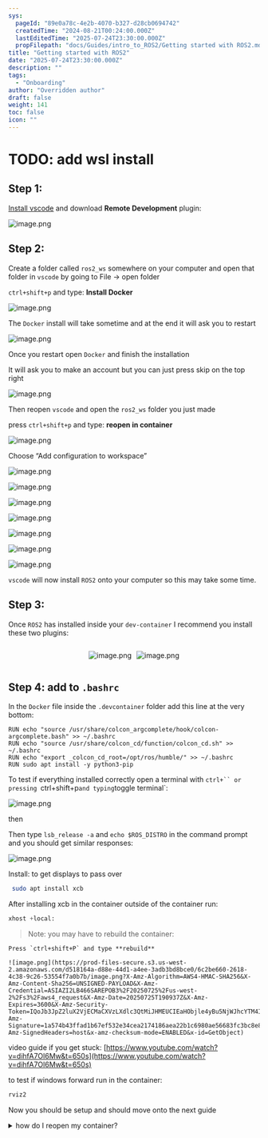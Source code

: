 ```yaml
---
sys:
  pageId: "89e0a78c-4e2b-4070-b327-d28cb0694742"
  createdTime: "2024-08-21T00:24:00.000Z"
  lastEditedTime: "2025-07-24T23:30:00.000Z"
  propFilepath: "docs/Guides/intro_to_ROS2/Getting started with ROS2.md"
title: "Getting started with ROS2"
date: "2025-07-24T23:30:00.000Z"
description: ""
tags:
  - "Onboarding"
author: "Overridden author"
draft: false
weight: 141
toc: false
icon: ""
---
```


# TODO: add wsl install

## Step 1:

[Install vscode](https://code.visualstudio.com/download) and download **Remote Development** plugin:

![image.png](https://prod-files-secure.s3.us-west-2.amazonaws.com/d518164a-d88e-44d1-a4ee-3adb3bd8bce0/efb52993-1881-4a40-b95e-6f020334f022/image.png?X-Amz-Algorithm=AWS4-HMAC-SHA256&X-Amz-Content-Sha256=UNSIGNED-PAYLOAD&X-Amz-Credential=ASIAZI2LB4663D7DC4SL%2F20250725%2Fus-west-2%2Fs3%2Faws4_request&X-Amz-Date=20250725T190932Z&X-Amz-Expires=3600&X-Amz-Security-Token=IQoJb3JpZ2luX2VjECMaCXVzLXdlc3QtMiJIMEYCIQCF1XPq0n0mNPpmYF9UXu1sOQdOSkiNtzVxFFOYzQr6lAIhAMtaRzMjga2bF0OGOEliCg1kiI4U8DxRkmMPIrxTVDBoKv8DCEwQABoMNjM3NDIzMTgzODA1Igz1WN7rGHnRk%2BgkKm0q3AOULSQ3qRs8G3nYpRVKrvSYWfKFt8Z2R8eoyuDnK%2B9RfTw9VUwx3geoEIjIbBINsQOY1P5QGf4jhK7BQd6YnOmol%2FR5j5E7%2FJb1gy7pRAAArDcUOrcPVJ%2BP8V%2FZj2UyvciqKMnLWr9esNzzHXZ4H2YI4MqKFuHcSdn%2FHRrB1bu8LL5bND6mbA1Gp8shKcPuO8Q5sXA%2BVHVkUsUpaavF3HIrZMdOU3qzLQJCu3QKAJVWXjutEEWG3rFB%2B5k%2Fe%2B6ZluEmIxQiC93G7%2B9jz3lVsekN2s%2FPaOd4SmSEajcqrrEQzf7CfkFxJc68T8F3%2B7%2FWk%2FJuakwEOmUNjwfi6arSG%2BnWqPMK4hVgsRRK%2Bn6aZkKHtGg5tIM%2FF5IAbMrR1Wv7W%2Be7szgn1%2B6%2BWMwftsY8D223piawf8glcuMiAwtWhgZ3r%2BUl7o3zPZd%2FQ6wrVefnuYPxt9fPGStmqgXG4wQoNdXyvkThPfaPcZY37YcY4WXCLk9pRSxe4qOWJUWU13%2BffpuhO80JjtbA4Fd%2FWvj8X7UQo0jWy0V2HghAuTJLZGNYmhLoNgxBklqVcH9BcRTPU2k%2FI2Flha4fZIpRFFEAYRl%2BrYFr7asrkeQ7dC752pwVQi8amwJ59yDuxDeGWDCNqo%2FEBjqkAQ9m64wx7ucvrd4sad2jCvNwrokrL468nEnX5zSGt4Xgxu6jo84PEpVn322m0zvsTx%2FIQjRVFydsXBad8jxYnT9%2Fv8pLJH3wxdbvV5yn8HgQqAS29tALp0dsLcK2H2GtGK0AKulSdN6FJtmK9oh4W4TLoXf6sw6L7kmUZACNynLlSHp1305iOQ4xxJE%2BUBBb9RcZPK%2BLjHPSd13eftozfikEbcaV&X-Amz-Signature=d534ba7521c976990264f5d683f6c693e18f31581a94558723f29766d36a0c94&X-Amz-SignedHeaders=host&x-amz-checksum-mode=ENABLED&x-id=GetObject)

## Step 2:

Create a folder called `ros2_ws` somewhere on your computer and open that folder in `vscode` by going to File → open folder 

`ctrl+shift+p` and type: **Install Docker**

![image.png](https://prod-files-secure.s3.us-west-2.amazonaws.com/d518164a-d88e-44d1-a4ee-3adb3bd8bce0/2269dc0e-1cd5-47ff-bceb-c04ad9b2eab0/image.png?X-Amz-Algorithm=AWS4-HMAC-SHA256&X-Amz-Content-Sha256=UNSIGNED-PAYLOAD&X-Amz-Credential=ASIAZI2LB4663D7DC4SL%2F20250725%2Fus-west-2%2Fs3%2Faws4_request&X-Amz-Date=20250725T190932Z&X-Amz-Expires=3600&X-Amz-Security-Token=IQoJb3JpZ2luX2VjECMaCXVzLXdlc3QtMiJIMEYCIQCF1XPq0n0mNPpmYF9UXu1sOQdOSkiNtzVxFFOYzQr6lAIhAMtaRzMjga2bF0OGOEliCg1kiI4U8DxRkmMPIrxTVDBoKv8DCEwQABoMNjM3NDIzMTgzODA1Igz1WN7rGHnRk%2BgkKm0q3AOULSQ3qRs8G3nYpRVKrvSYWfKFt8Z2R8eoyuDnK%2B9RfTw9VUwx3geoEIjIbBINsQOY1P5QGf4jhK7BQd6YnOmol%2FR5j5E7%2FJb1gy7pRAAArDcUOrcPVJ%2BP8V%2FZj2UyvciqKMnLWr9esNzzHXZ4H2YI4MqKFuHcSdn%2FHRrB1bu8LL5bND6mbA1Gp8shKcPuO8Q5sXA%2BVHVkUsUpaavF3HIrZMdOU3qzLQJCu3QKAJVWXjutEEWG3rFB%2B5k%2Fe%2B6ZluEmIxQiC93G7%2B9jz3lVsekN2s%2FPaOd4SmSEajcqrrEQzf7CfkFxJc68T8F3%2B7%2FWk%2FJuakwEOmUNjwfi6arSG%2BnWqPMK4hVgsRRK%2Bn6aZkKHtGg5tIM%2FF5IAbMrR1Wv7W%2Be7szgn1%2B6%2BWMwftsY8D223piawf8glcuMiAwtWhgZ3r%2BUl7o3zPZd%2FQ6wrVefnuYPxt9fPGStmqgXG4wQoNdXyvkThPfaPcZY37YcY4WXCLk9pRSxe4qOWJUWU13%2BffpuhO80JjtbA4Fd%2FWvj8X7UQo0jWy0V2HghAuTJLZGNYmhLoNgxBklqVcH9BcRTPU2k%2FI2Flha4fZIpRFFEAYRl%2BrYFr7asrkeQ7dC752pwVQi8amwJ59yDuxDeGWDCNqo%2FEBjqkAQ9m64wx7ucvrd4sad2jCvNwrokrL468nEnX5zSGt4Xgxu6jo84PEpVn322m0zvsTx%2FIQjRVFydsXBad8jxYnT9%2Fv8pLJH3wxdbvV5yn8HgQqAS29tALp0dsLcK2H2GtGK0AKulSdN6FJtmK9oh4W4TLoXf6sw6L7kmUZACNynLlSHp1305iOQ4xxJE%2BUBBb9RcZPK%2BLjHPSd13eftozfikEbcaV&X-Amz-Signature=a1d9507c1144b9ceaf78d3e713341eff3e495dac1b3d34e607bcfc669dd6bdca&X-Amz-SignedHeaders=host&x-amz-checksum-mode=ENABLED&x-id=GetObject)

The `Docker` install will take sometime and at the end it will ask you to restart

![image.png](https://prod-files-secure.s3.us-west-2.amazonaws.com/d518164a-d88e-44d1-a4ee-3adb3bd8bce0/ed233f78-be33-4b1f-b89c-9c346c0e961e/image.png?X-Amz-Algorithm=AWS4-HMAC-SHA256&X-Amz-Content-Sha256=UNSIGNED-PAYLOAD&X-Amz-Credential=ASIAZI2LB4663D7DC4SL%2F20250725%2Fus-west-2%2Fs3%2Faws4_request&X-Amz-Date=20250725T190932Z&X-Amz-Expires=3600&X-Amz-Security-Token=IQoJb3JpZ2luX2VjECMaCXVzLXdlc3QtMiJIMEYCIQCF1XPq0n0mNPpmYF9UXu1sOQdOSkiNtzVxFFOYzQr6lAIhAMtaRzMjga2bF0OGOEliCg1kiI4U8DxRkmMPIrxTVDBoKv8DCEwQABoMNjM3NDIzMTgzODA1Igz1WN7rGHnRk%2BgkKm0q3AOULSQ3qRs8G3nYpRVKrvSYWfKFt8Z2R8eoyuDnK%2B9RfTw9VUwx3geoEIjIbBINsQOY1P5QGf4jhK7BQd6YnOmol%2FR5j5E7%2FJb1gy7pRAAArDcUOrcPVJ%2BP8V%2FZj2UyvciqKMnLWr9esNzzHXZ4H2YI4MqKFuHcSdn%2FHRrB1bu8LL5bND6mbA1Gp8shKcPuO8Q5sXA%2BVHVkUsUpaavF3HIrZMdOU3qzLQJCu3QKAJVWXjutEEWG3rFB%2B5k%2Fe%2B6ZluEmIxQiC93G7%2B9jz3lVsekN2s%2FPaOd4SmSEajcqrrEQzf7CfkFxJc68T8F3%2B7%2FWk%2FJuakwEOmUNjwfi6arSG%2BnWqPMK4hVgsRRK%2Bn6aZkKHtGg5tIM%2FF5IAbMrR1Wv7W%2Be7szgn1%2B6%2BWMwftsY8D223piawf8glcuMiAwtWhgZ3r%2BUl7o3zPZd%2FQ6wrVefnuYPxt9fPGStmqgXG4wQoNdXyvkThPfaPcZY37YcY4WXCLk9pRSxe4qOWJUWU13%2BffpuhO80JjtbA4Fd%2FWvj8X7UQo0jWy0V2HghAuTJLZGNYmhLoNgxBklqVcH9BcRTPU2k%2FI2Flha4fZIpRFFEAYRl%2BrYFr7asrkeQ7dC752pwVQi8amwJ59yDuxDeGWDCNqo%2FEBjqkAQ9m64wx7ucvrd4sad2jCvNwrokrL468nEnX5zSGt4Xgxu6jo84PEpVn322m0zvsTx%2FIQjRVFydsXBad8jxYnT9%2Fv8pLJH3wxdbvV5yn8HgQqAS29tALp0dsLcK2H2GtGK0AKulSdN6FJtmK9oh4W4TLoXf6sw6L7kmUZACNynLlSHp1305iOQ4xxJE%2BUBBb9RcZPK%2BLjHPSd13eftozfikEbcaV&X-Amz-Signature=c30bd780e820168bbfe69d273d33204ec5b1e31949c985efd20a255135c475fc&X-Amz-SignedHeaders=host&x-amz-checksum-mode=ENABLED&x-id=GetObject)

Once you restart open `Docker` and finish the installation

It will ask you to make an account but you can just press skip on the top right

![image.png](https://prod-files-secure.s3.us-west-2.amazonaws.com/d518164a-d88e-44d1-a4ee-3adb3bd8bce0/21010ad9-1659-4fd9-9f59-9932a09b2a3d/image.png?X-Amz-Algorithm=AWS4-HMAC-SHA256&X-Amz-Content-Sha256=UNSIGNED-PAYLOAD&X-Amz-Credential=ASIAZI2LB4663D7DC4SL%2F20250725%2Fus-west-2%2Fs3%2Faws4_request&X-Amz-Date=20250725T190932Z&X-Amz-Expires=3600&X-Amz-Security-Token=IQoJb3JpZ2luX2VjECMaCXVzLXdlc3QtMiJIMEYCIQCF1XPq0n0mNPpmYF9UXu1sOQdOSkiNtzVxFFOYzQr6lAIhAMtaRzMjga2bF0OGOEliCg1kiI4U8DxRkmMPIrxTVDBoKv8DCEwQABoMNjM3NDIzMTgzODA1Igz1WN7rGHnRk%2BgkKm0q3AOULSQ3qRs8G3nYpRVKrvSYWfKFt8Z2R8eoyuDnK%2B9RfTw9VUwx3geoEIjIbBINsQOY1P5QGf4jhK7BQd6YnOmol%2FR5j5E7%2FJb1gy7pRAAArDcUOrcPVJ%2BP8V%2FZj2UyvciqKMnLWr9esNzzHXZ4H2YI4MqKFuHcSdn%2FHRrB1bu8LL5bND6mbA1Gp8shKcPuO8Q5sXA%2BVHVkUsUpaavF3HIrZMdOU3qzLQJCu3QKAJVWXjutEEWG3rFB%2B5k%2Fe%2B6ZluEmIxQiC93G7%2B9jz3lVsekN2s%2FPaOd4SmSEajcqrrEQzf7CfkFxJc68T8F3%2B7%2FWk%2FJuakwEOmUNjwfi6arSG%2BnWqPMK4hVgsRRK%2Bn6aZkKHtGg5tIM%2FF5IAbMrR1Wv7W%2Be7szgn1%2B6%2BWMwftsY8D223piawf8glcuMiAwtWhgZ3r%2BUl7o3zPZd%2FQ6wrVefnuYPxt9fPGStmqgXG4wQoNdXyvkThPfaPcZY37YcY4WXCLk9pRSxe4qOWJUWU13%2BffpuhO80JjtbA4Fd%2FWvj8X7UQo0jWy0V2HghAuTJLZGNYmhLoNgxBklqVcH9BcRTPU2k%2FI2Flha4fZIpRFFEAYRl%2BrYFr7asrkeQ7dC752pwVQi8amwJ59yDuxDeGWDCNqo%2FEBjqkAQ9m64wx7ucvrd4sad2jCvNwrokrL468nEnX5zSGt4Xgxu6jo84PEpVn322m0zvsTx%2FIQjRVFydsXBad8jxYnT9%2Fv8pLJH3wxdbvV5yn8HgQqAS29tALp0dsLcK2H2GtGK0AKulSdN6FJtmK9oh4W4TLoXf6sw6L7kmUZACNynLlSHp1305iOQ4xxJE%2BUBBb9RcZPK%2BLjHPSd13eftozfikEbcaV&X-Amz-Signature=3750f412b32ae0bfb110119c0826f91a5255326d4f273eab97e7e704100f4749&X-Amz-SignedHeaders=host&x-amz-checksum-mode=ENABLED&x-id=GetObject)

Then reopen `vscode` and open the `ros2_ws` folder you just made

press `ctrl+shift+p` and type: **reopen in container**

![image.png](https://prod-files-secure.s3.us-west-2.amazonaws.com/d518164a-d88e-44d1-a4ee-3adb3bd8bce0/4e93b8c2-41ad-488c-8095-c74205196118/image.png?X-Amz-Algorithm=AWS4-HMAC-SHA256&X-Amz-Content-Sha256=UNSIGNED-PAYLOAD&X-Amz-Credential=ASIAZI2LB4663D7DC4SL%2F20250725%2Fus-west-2%2Fs3%2Faws4_request&X-Amz-Date=20250725T190932Z&X-Amz-Expires=3600&X-Amz-Security-Token=IQoJb3JpZ2luX2VjECMaCXVzLXdlc3QtMiJIMEYCIQCF1XPq0n0mNPpmYF9UXu1sOQdOSkiNtzVxFFOYzQr6lAIhAMtaRzMjga2bF0OGOEliCg1kiI4U8DxRkmMPIrxTVDBoKv8DCEwQABoMNjM3NDIzMTgzODA1Igz1WN7rGHnRk%2BgkKm0q3AOULSQ3qRs8G3nYpRVKrvSYWfKFt8Z2R8eoyuDnK%2B9RfTw9VUwx3geoEIjIbBINsQOY1P5QGf4jhK7BQd6YnOmol%2FR5j5E7%2FJb1gy7pRAAArDcUOrcPVJ%2BP8V%2FZj2UyvciqKMnLWr9esNzzHXZ4H2YI4MqKFuHcSdn%2FHRrB1bu8LL5bND6mbA1Gp8shKcPuO8Q5sXA%2BVHVkUsUpaavF3HIrZMdOU3qzLQJCu3QKAJVWXjutEEWG3rFB%2B5k%2Fe%2B6ZluEmIxQiC93G7%2B9jz3lVsekN2s%2FPaOd4SmSEajcqrrEQzf7CfkFxJc68T8F3%2B7%2FWk%2FJuakwEOmUNjwfi6arSG%2BnWqPMK4hVgsRRK%2Bn6aZkKHtGg5tIM%2FF5IAbMrR1Wv7W%2Be7szgn1%2B6%2BWMwftsY8D223piawf8glcuMiAwtWhgZ3r%2BUl7o3zPZd%2FQ6wrVefnuYPxt9fPGStmqgXG4wQoNdXyvkThPfaPcZY37YcY4WXCLk9pRSxe4qOWJUWU13%2BffpuhO80JjtbA4Fd%2FWvj8X7UQo0jWy0V2HghAuTJLZGNYmhLoNgxBklqVcH9BcRTPU2k%2FI2Flha4fZIpRFFEAYRl%2BrYFr7asrkeQ7dC752pwVQi8amwJ59yDuxDeGWDCNqo%2FEBjqkAQ9m64wx7ucvrd4sad2jCvNwrokrL468nEnX5zSGt4Xgxu6jo84PEpVn322m0zvsTx%2FIQjRVFydsXBad8jxYnT9%2Fv8pLJH3wxdbvV5yn8HgQqAS29tALp0dsLcK2H2GtGK0AKulSdN6FJtmK9oh4W4TLoXf6sw6L7kmUZACNynLlSHp1305iOQ4xxJE%2BUBBb9RcZPK%2BLjHPSd13eftozfikEbcaV&X-Amz-Signature=c4e759a03206230d1b89233bf52aaf27cf783aba2a544c84e7caf73792187c24&X-Amz-SignedHeaders=host&x-amz-checksum-mode=ENABLED&x-id=GetObject)

Choose “Add configuration to workspace”

![image.png](https://prod-files-secure.s3.us-west-2.amazonaws.com/d518164a-d88e-44d1-a4ee-3adb3bd8bce0/9560b282-5060-4989-ba37-97e7b2c22476/image.png?X-Amz-Algorithm=AWS4-HMAC-SHA256&X-Amz-Content-Sha256=UNSIGNED-PAYLOAD&X-Amz-Credential=ASIAZI2LB4663D7DC4SL%2F20250725%2Fus-west-2%2Fs3%2Faws4_request&X-Amz-Date=20250725T190932Z&X-Amz-Expires=3600&X-Amz-Security-Token=IQoJb3JpZ2luX2VjECMaCXVzLXdlc3QtMiJIMEYCIQCF1XPq0n0mNPpmYF9UXu1sOQdOSkiNtzVxFFOYzQr6lAIhAMtaRzMjga2bF0OGOEliCg1kiI4U8DxRkmMPIrxTVDBoKv8DCEwQABoMNjM3NDIzMTgzODA1Igz1WN7rGHnRk%2BgkKm0q3AOULSQ3qRs8G3nYpRVKrvSYWfKFt8Z2R8eoyuDnK%2B9RfTw9VUwx3geoEIjIbBINsQOY1P5QGf4jhK7BQd6YnOmol%2FR5j5E7%2FJb1gy7pRAAArDcUOrcPVJ%2BP8V%2FZj2UyvciqKMnLWr9esNzzHXZ4H2YI4MqKFuHcSdn%2FHRrB1bu8LL5bND6mbA1Gp8shKcPuO8Q5sXA%2BVHVkUsUpaavF3HIrZMdOU3qzLQJCu3QKAJVWXjutEEWG3rFB%2B5k%2Fe%2B6ZluEmIxQiC93G7%2B9jz3lVsekN2s%2FPaOd4SmSEajcqrrEQzf7CfkFxJc68T8F3%2B7%2FWk%2FJuakwEOmUNjwfi6arSG%2BnWqPMK4hVgsRRK%2Bn6aZkKHtGg5tIM%2FF5IAbMrR1Wv7W%2Be7szgn1%2B6%2BWMwftsY8D223piawf8glcuMiAwtWhgZ3r%2BUl7o3zPZd%2FQ6wrVefnuYPxt9fPGStmqgXG4wQoNdXyvkThPfaPcZY37YcY4WXCLk9pRSxe4qOWJUWU13%2BffpuhO80JjtbA4Fd%2FWvj8X7UQo0jWy0V2HghAuTJLZGNYmhLoNgxBklqVcH9BcRTPU2k%2FI2Flha4fZIpRFFEAYRl%2BrYFr7asrkeQ7dC752pwVQi8amwJ59yDuxDeGWDCNqo%2FEBjqkAQ9m64wx7ucvrd4sad2jCvNwrokrL468nEnX5zSGt4Xgxu6jo84PEpVn322m0zvsTx%2FIQjRVFydsXBad8jxYnT9%2Fv8pLJH3wxdbvV5yn8HgQqAS29tALp0dsLcK2H2GtGK0AKulSdN6FJtmK9oh4W4TLoXf6sw6L7kmUZACNynLlSHp1305iOQ4xxJE%2BUBBb9RcZPK%2BLjHPSd13eftozfikEbcaV&X-Amz-Signature=5f0fbe67118d1afa45bd4797d3d9cd4204e55aabbfc6c713ec6500b5d559c723&X-Amz-SignedHeaders=host&x-amz-checksum-mode=ENABLED&x-id=GetObject)

![image.png](https://prod-files-secure.s3.us-west-2.amazonaws.com/d518164a-d88e-44d1-a4ee-3adb3bd8bce0/2ee63f81-886b-48e8-a553-dc6e5eac99e4/image.png?X-Amz-Algorithm=AWS4-HMAC-SHA256&X-Amz-Content-Sha256=UNSIGNED-PAYLOAD&X-Amz-Credential=ASIAZI2LB4663D7DC4SL%2F20250725%2Fus-west-2%2Fs3%2Faws4_request&X-Amz-Date=20250725T190932Z&X-Amz-Expires=3600&X-Amz-Security-Token=IQoJb3JpZ2luX2VjECMaCXVzLXdlc3QtMiJIMEYCIQCF1XPq0n0mNPpmYF9UXu1sOQdOSkiNtzVxFFOYzQr6lAIhAMtaRzMjga2bF0OGOEliCg1kiI4U8DxRkmMPIrxTVDBoKv8DCEwQABoMNjM3NDIzMTgzODA1Igz1WN7rGHnRk%2BgkKm0q3AOULSQ3qRs8G3nYpRVKrvSYWfKFt8Z2R8eoyuDnK%2B9RfTw9VUwx3geoEIjIbBINsQOY1P5QGf4jhK7BQd6YnOmol%2FR5j5E7%2FJb1gy7pRAAArDcUOrcPVJ%2BP8V%2FZj2UyvciqKMnLWr9esNzzHXZ4H2YI4MqKFuHcSdn%2FHRrB1bu8LL5bND6mbA1Gp8shKcPuO8Q5sXA%2BVHVkUsUpaavF3HIrZMdOU3qzLQJCu3QKAJVWXjutEEWG3rFB%2B5k%2Fe%2B6ZluEmIxQiC93G7%2B9jz3lVsekN2s%2FPaOd4SmSEajcqrrEQzf7CfkFxJc68T8F3%2B7%2FWk%2FJuakwEOmUNjwfi6arSG%2BnWqPMK4hVgsRRK%2Bn6aZkKHtGg5tIM%2FF5IAbMrR1Wv7W%2Be7szgn1%2B6%2BWMwftsY8D223piawf8glcuMiAwtWhgZ3r%2BUl7o3zPZd%2FQ6wrVefnuYPxt9fPGStmqgXG4wQoNdXyvkThPfaPcZY37YcY4WXCLk9pRSxe4qOWJUWU13%2BffpuhO80JjtbA4Fd%2FWvj8X7UQo0jWy0V2HghAuTJLZGNYmhLoNgxBklqVcH9BcRTPU2k%2FI2Flha4fZIpRFFEAYRl%2BrYFr7asrkeQ7dC752pwVQi8amwJ59yDuxDeGWDCNqo%2FEBjqkAQ9m64wx7ucvrd4sad2jCvNwrokrL468nEnX5zSGt4Xgxu6jo84PEpVn322m0zvsTx%2FIQjRVFydsXBad8jxYnT9%2Fv8pLJH3wxdbvV5yn8HgQqAS29tALp0dsLcK2H2GtGK0AKulSdN6FJtmK9oh4W4TLoXf6sw6L7kmUZACNynLlSHp1305iOQ4xxJE%2BUBBb9RcZPK%2BLjHPSd13eftozfikEbcaV&X-Amz-Signature=c884c42c2be939d11cd2688a329d0435e55c13650b563af60c12c31797f223b9&X-Amz-SignedHeaders=host&x-amz-checksum-mode=ENABLED&x-id=GetObject)

![image.png](https://prod-files-secure.s3.us-west-2.amazonaws.com/d518164a-d88e-44d1-a4ee-3adb3bd8bce0/e0fd626c-c8b6-4b2c-95d1-fa4c26514504/image.png?X-Amz-Algorithm=AWS4-HMAC-SHA256&X-Amz-Content-Sha256=UNSIGNED-PAYLOAD&X-Amz-Credential=ASIAZI2LB4663D7DC4SL%2F20250725%2Fus-west-2%2Fs3%2Faws4_request&X-Amz-Date=20250725T190932Z&X-Amz-Expires=3600&X-Amz-Security-Token=IQoJb3JpZ2luX2VjECMaCXVzLXdlc3QtMiJIMEYCIQCF1XPq0n0mNPpmYF9UXu1sOQdOSkiNtzVxFFOYzQr6lAIhAMtaRzMjga2bF0OGOEliCg1kiI4U8DxRkmMPIrxTVDBoKv8DCEwQABoMNjM3NDIzMTgzODA1Igz1WN7rGHnRk%2BgkKm0q3AOULSQ3qRs8G3nYpRVKrvSYWfKFt8Z2R8eoyuDnK%2B9RfTw9VUwx3geoEIjIbBINsQOY1P5QGf4jhK7BQd6YnOmol%2FR5j5E7%2FJb1gy7pRAAArDcUOrcPVJ%2BP8V%2FZj2UyvciqKMnLWr9esNzzHXZ4H2YI4MqKFuHcSdn%2FHRrB1bu8LL5bND6mbA1Gp8shKcPuO8Q5sXA%2BVHVkUsUpaavF3HIrZMdOU3qzLQJCu3QKAJVWXjutEEWG3rFB%2B5k%2Fe%2B6ZluEmIxQiC93G7%2B9jz3lVsekN2s%2FPaOd4SmSEajcqrrEQzf7CfkFxJc68T8F3%2B7%2FWk%2FJuakwEOmUNjwfi6arSG%2BnWqPMK4hVgsRRK%2Bn6aZkKHtGg5tIM%2FF5IAbMrR1Wv7W%2Be7szgn1%2B6%2BWMwftsY8D223piawf8glcuMiAwtWhgZ3r%2BUl7o3zPZd%2FQ6wrVefnuYPxt9fPGStmqgXG4wQoNdXyvkThPfaPcZY37YcY4WXCLk9pRSxe4qOWJUWU13%2BffpuhO80JjtbA4Fd%2FWvj8X7UQo0jWy0V2HghAuTJLZGNYmhLoNgxBklqVcH9BcRTPU2k%2FI2Flha4fZIpRFFEAYRl%2BrYFr7asrkeQ7dC752pwVQi8amwJ59yDuxDeGWDCNqo%2FEBjqkAQ9m64wx7ucvrd4sad2jCvNwrokrL468nEnX5zSGt4Xgxu6jo84PEpVn322m0zvsTx%2FIQjRVFydsXBad8jxYnT9%2Fv8pLJH3wxdbvV5yn8HgQqAS29tALp0dsLcK2H2GtGK0AKulSdN6FJtmK9oh4W4TLoXf6sw6L7kmUZACNynLlSHp1305iOQ4xxJE%2BUBBb9RcZPK%2BLjHPSd13eftozfikEbcaV&X-Amz-Signature=d96691820131a4f2256bbdc030a52583d724ffe1735d2ae3546500687a6d7af1&X-Amz-SignedHeaders=host&x-amz-checksum-mode=ENABLED&x-id=GetObject)

![image.png](https://prod-files-secure.s3.us-west-2.amazonaws.com/d518164a-d88e-44d1-a4ee-3adb3bd8bce0/a2e13f50-d2ab-4719-a4c2-7ced634bfc9d/image.png?X-Amz-Algorithm=AWS4-HMAC-SHA256&X-Amz-Content-Sha256=UNSIGNED-PAYLOAD&X-Amz-Credential=ASIAZI2LB4663D7DC4SL%2F20250725%2Fus-west-2%2Fs3%2Faws4_request&X-Amz-Date=20250725T190932Z&X-Amz-Expires=3600&X-Amz-Security-Token=IQoJb3JpZ2luX2VjECMaCXVzLXdlc3QtMiJIMEYCIQCF1XPq0n0mNPpmYF9UXu1sOQdOSkiNtzVxFFOYzQr6lAIhAMtaRzMjga2bF0OGOEliCg1kiI4U8DxRkmMPIrxTVDBoKv8DCEwQABoMNjM3NDIzMTgzODA1Igz1WN7rGHnRk%2BgkKm0q3AOULSQ3qRs8G3nYpRVKrvSYWfKFt8Z2R8eoyuDnK%2B9RfTw9VUwx3geoEIjIbBINsQOY1P5QGf4jhK7BQd6YnOmol%2FR5j5E7%2FJb1gy7pRAAArDcUOrcPVJ%2BP8V%2FZj2UyvciqKMnLWr9esNzzHXZ4H2YI4MqKFuHcSdn%2FHRrB1bu8LL5bND6mbA1Gp8shKcPuO8Q5sXA%2BVHVkUsUpaavF3HIrZMdOU3qzLQJCu3QKAJVWXjutEEWG3rFB%2B5k%2Fe%2B6ZluEmIxQiC93G7%2B9jz3lVsekN2s%2FPaOd4SmSEajcqrrEQzf7CfkFxJc68T8F3%2B7%2FWk%2FJuakwEOmUNjwfi6arSG%2BnWqPMK4hVgsRRK%2Bn6aZkKHtGg5tIM%2FF5IAbMrR1Wv7W%2Be7szgn1%2B6%2BWMwftsY8D223piawf8glcuMiAwtWhgZ3r%2BUl7o3zPZd%2FQ6wrVefnuYPxt9fPGStmqgXG4wQoNdXyvkThPfaPcZY37YcY4WXCLk9pRSxe4qOWJUWU13%2BffpuhO80JjtbA4Fd%2FWvj8X7UQo0jWy0V2HghAuTJLZGNYmhLoNgxBklqVcH9BcRTPU2k%2FI2Flha4fZIpRFFEAYRl%2BrYFr7asrkeQ7dC752pwVQi8amwJ59yDuxDeGWDCNqo%2FEBjqkAQ9m64wx7ucvrd4sad2jCvNwrokrL468nEnX5zSGt4Xgxu6jo84PEpVn322m0zvsTx%2FIQjRVFydsXBad8jxYnT9%2Fv8pLJH3wxdbvV5yn8HgQqAS29tALp0dsLcK2H2GtGK0AKulSdN6FJtmK9oh4W4TLoXf6sw6L7kmUZACNynLlSHp1305iOQ4xxJE%2BUBBb9RcZPK%2BLjHPSd13eftozfikEbcaV&X-Amz-Signature=8ee46593cafde4edf28fde97c50017037a94ac2c3ef3797bf2805f217275e76f&X-Amz-SignedHeaders=host&x-amz-checksum-mode=ENABLED&x-id=GetObject)

![image.png](https://prod-files-secure.s3.us-west-2.amazonaws.com/d518164a-d88e-44d1-a4ee-3adb3bd8bce0/6cc478ad-aaba-4bf7-9fcc-403277ab896c/image.png?X-Amz-Algorithm=AWS4-HMAC-SHA256&X-Amz-Content-Sha256=UNSIGNED-PAYLOAD&X-Amz-Credential=ASIAZI2LB4663D7DC4SL%2F20250725%2Fus-west-2%2Fs3%2Faws4_request&X-Amz-Date=20250725T190932Z&X-Amz-Expires=3600&X-Amz-Security-Token=IQoJb3JpZ2luX2VjECMaCXVzLXdlc3QtMiJIMEYCIQCF1XPq0n0mNPpmYF9UXu1sOQdOSkiNtzVxFFOYzQr6lAIhAMtaRzMjga2bF0OGOEliCg1kiI4U8DxRkmMPIrxTVDBoKv8DCEwQABoMNjM3NDIzMTgzODA1Igz1WN7rGHnRk%2BgkKm0q3AOULSQ3qRs8G3nYpRVKrvSYWfKFt8Z2R8eoyuDnK%2B9RfTw9VUwx3geoEIjIbBINsQOY1P5QGf4jhK7BQd6YnOmol%2FR5j5E7%2FJb1gy7pRAAArDcUOrcPVJ%2BP8V%2FZj2UyvciqKMnLWr9esNzzHXZ4H2YI4MqKFuHcSdn%2FHRrB1bu8LL5bND6mbA1Gp8shKcPuO8Q5sXA%2BVHVkUsUpaavF3HIrZMdOU3qzLQJCu3QKAJVWXjutEEWG3rFB%2B5k%2Fe%2B6ZluEmIxQiC93G7%2B9jz3lVsekN2s%2FPaOd4SmSEajcqrrEQzf7CfkFxJc68T8F3%2B7%2FWk%2FJuakwEOmUNjwfi6arSG%2BnWqPMK4hVgsRRK%2Bn6aZkKHtGg5tIM%2FF5IAbMrR1Wv7W%2Be7szgn1%2B6%2BWMwftsY8D223piawf8glcuMiAwtWhgZ3r%2BUl7o3zPZd%2FQ6wrVefnuYPxt9fPGStmqgXG4wQoNdXyvkThPfaPcZY37YcY4WXCLk9pRSxe4qOWJUWU13%2BffpuhO80JjtbA4Fd%2FWvj8X7UQo0jWy0V2HghAuTJLZGNYmhLoNgxBklqVcH9BcRTPU2k%2FI2Flha4fZIpRFFEAYRl%2BrYFr7asrkeQ7dC752pwVQi8amwJ59yDuxDeGWDCNqo%2FEBjqkAQ9m64wx7ucvrd4sad2jCvNwrokrL468nEnX5zSGt4Xgxu6jo84PEpVn322m0zvsTx%2FIQjRVFydsXBad8jxYnT9%2Fv8pLJH3wxdbvV5yn8HgQqAS29tALp0dsLcK2H2GtGK0AKulSdN6FJtmK9oh4W4TLoXf6sw6L7kmUZACNynLlSHp1305iOQ4xxJE%2BUBBb9RcZPK%2BLjHPSd13eftozfikEbcaV&X-Amz-Signature=f99a75a4d8e00476d96b7175b8873e18ed97c908a03823bc4d164a847ff1e9e2&X-Amz-SignedHeaders=host&x-amz-checksum-mode=ENABLED&x-id=GetObject)

![image.png](https://prod-files-secure.s3.us-west-2.amazonaws.com/d518164a-d88e-44d1-a4ee-3adb3bd8bce0/53255b28-f75e-430f-b9e3-c0ac8577e42b/image.png?X-Amz-Algorithm=AWS4-HMAC-SHA256&X-Amz-Content-Sha256=UNSIGNED-PAYLOAD&X-Amz-Credential=ASIAZI2LB4663D7DC4SL%2F20250725%2Fus-west-2%2Fs3%2Faws4_request&X-Amz-Date=20250725T190932Z&X-Amz-Expires=3600&X-Amz-Security-Token=IQoJb3JpZ2luX2VjECMaCXVzLXdlc3QtMiJIMEYCIQCF1XPq0n0mNPpmYF9UXu1sOQdOSkiNtzVxFFOYzQr6lAIhAMtaRzMjga2bF0OGOEliCg1kiI4U8DxRkmMPIrxTVDBoKv8DCEwQABoMNjM3NDIzMTgzODA1Igz1WN7rGHnRk%2BgkKm0q3AOULSQ3qRs8G3nYpRVKrvSYWfKFt8Z2R8eoyuDnK%2B9RfTw9VUwx3geoEIjIbBINsQOY1P5QGf4jhK7BQd6YnOmol%2FR5j5E7%2FJb1gy7pRAAArDcUOrcPVJ%2BP8V%2FZj2UyvciqKMnLWr9esNzzHXZ4H2YI4MqKFuHcSdn%2FHRrB1bu8LL5bND6mbA1Gp8shKcPuO8Q5sXA%2BVHVkUsUpaavF3HIrZMdOU3qzLQJCu3QKAJVWXjutEEWG3rFB%2B5k%2Fe%2B6ZluEmIxQiC93G7%2B9jz3lVsekN2s%2FPaOd4SmSEajcqrrEQzf7CfkFxJc68T8F3%2B7%2FWk%2FJuakwEOmUNjwfi6arSG%2BnWqPMK4hVgsRRK%2Bn6aZkKHtGg5tIM%2FF5IAbMrR1Wv7W%2Be7szgn1%2B6%2BWMwftsY8D223piawf8glcuMiAwtWhgZ3r%2BUl7o3zPZd%2FQ6wrVefnuYPxt9fPGStmqgXG4wQoNdXyvkThPfaPcZY37YcY4WXCLk9pRSxe4qOWJUWU13%2BffpuhO80JjtbA4Fd%2FWvj8X7UQo0jWy0V2HghAuTJLZGNYmhLoNgxBklqVcH9BcRTPU2k%2FI2Flha4fZIpRFFEAYRl%2BrYFr7asrkeQ7dC752pwVQi8amwJ59yDuxDeGWDCNqo%2FEBjqkAQ9m64wx7ucvrd4sad2jCvNwrokrL468nEnX5zSGt4Xgxu6jo84PEpVn322m0zvsTx%2FIQjRVFydsXBad8jxYnT9%2Fv8pLJH3wxdbvV5yn8HgQqAS29tALp0dsLcK2H2GtGK0AKulSdN6FJtmK9oh4W4TLoXf6sw6L7kmUZACNynLlSHp1305iOQ4xxJE%2BUBBb9RcZPK%2BLjHPSd13eftozfikEbcaV&X-Amz-Signature=5acdf4a9e2128b2213b95be18d21c698b122f6d993228d8760b29023c35ae861&X-Amz-SignedHeaders=host&x-amz-checksum-mode=ENABLED&x-id=GetObject)

![image.png](https://prod-files-secure.s3.us-west-2.amazonaws.com/d518164a-d88e-44d1-a4ee-3adb3bd8bce0/7c562767-5af9-4ffb-97d1-327bcdf4ee00/image.png?X-Amz-Algorithm=AWS4-HMAC-SHA256&X-Amz-Content-Sha256=UNSIGNED-PAYLOAD&X-Amz-Credential=ASIAZI2LB4663D7DC4SL%2F20250725%2Fus-west-2%2Fs3%2Faws4_request&X-Amz-Date=20250725T190932Z&X-Amz-Expires=3600&X-Amz-Security-Token=IQoJb3JpZ2luX2VjECMaCXVzLXdlc3QtMiJIMEYCIQCF1XPq0n0mNPpmYF9UXu1sOQdOSkiNtzVxFFOYzQr6lAIhAMtaRzMjga2bF0OGOEliCg1kiI4U8DxRkmMPIrxTVDBoKv8DCEwQABoMNjM3NDIzMTgzODA1Igz1WN7rGHnRk%2BgkKm0q3AOULSQ3qRs8G3nYpRVKrvSYWfKFt8Z2R8eoyuDnK%2B9RfTw9VUwx3geoEIjIbBINsQOY1P5QGf4jhK7BQd6YnOmol%2FR5j5E7%2FJb1gy7pRAAArDcUOrcPVJ%2BP8V%2FZj2UyvciqKMnLWr9esNzzHXZ4H2YI4MqKFuHcSdn%2FHRrB1bu8LL5bND6mbA1Gp8shKcPuO8Q5sXA%2BVHVkUsUpaavF3HIrZMdOU3qzLQJCu3QKAJVWXjutEEWG3rFB%2B5k%2Fe%2B6ZluEmIxQiC93G7%2B9jz3lVsekN2s%2FPaOd4SmSEajcqrrEQzf7CfkFxJc68T8F3%2B7%2FWk%2FJuakwEOmUNjwfi6arSG%2BnWqPMK4hVgsRRK%2Bn6aZkKHtGg5tIM%2FF5IAbMrR1Wv7W%2Be7szgn1%2B6%2BWMwftsY8D223piawf8glcuMiAwtWhgZ3r%2BUl7o3zPZd%2FQ6wrVefnuYPxt9fPGStmqgXG4wQoNdXyvkThPfaPcZY37YcY4WXCLk9pRSxe4qOWJUWU13%2BffpuhO80JjtbA4Fd%2FWvj8X7UQo0jWy0V2HghAuTJLZGNYmhLoNgxBklqVcH9BcRTPU2k%2FI2Flha4fZIpRFFEAYRl%2BrYFr7asrkeQ7dC752pwVQi8amwJ59yDuxDeGWDCNqo%2FEBjqkAQ9m64wx7ucvrd4sad2jCvNwrokrL468nEnX5zSGt4Xgxu6jo84PEpVn322m0zvsTx%2FIQjRVFydsXBad8jxYnT9%2Fv8pLJH3wxdbvV5yn8HgQqAS29tALp0dsLcK2H2GtGK0AKulSdN6FJtmK9oh4W4TLoXf6sw6L7kmUZACNynLlSHp1305iOQ4xxJE%2BUBBb9RcZPK%2BLjHPSd13eftozfikEbcaV&X-Amz-Signature=5d71d416a4b4af9548327361f32c92b9f1e9fc93e23789745eb271fc5e092f72&X-Amz-SignedHeaders=host&x-amz-checksum-mode=ENABLED&x-id=GetObject)

`vscode` will now install `ROS2` onto your computer so this may take some time.

## Step 3:

Once `ROS2` has installed inside your `dev-container` I recommend you install these two plugins:

<div style="display: flex;flex-direction: row; column-gap:10px; max-width: 630px;justify-content: center;">
<div>

![image.png](https://prod-files-secure.s3.us-west-2.amazonaws.com/d518164a-d88e-44d1-a4ee-3adb3bd8bce0/3fc3d550-5a54-4ba1-ba6b-faa01cdb7369/image.png?X-Amz-Algorithm=AWS4-HMAC-SHA256&X-Amz-Content-Sha256=UNSIGNED-PAYLOAD&X-Amz-Credential=ASIAZI2LB466RAMP5XZ4%2F20250725%2Fus-west-2%2Fs3%2Faws4_request&X-Amz-Date=20250725T190936Z&X-Amz-Expires=3600&X-Amz-Security-Token=IQoJb3JpZ2luX2VjECMaCXVzLXdlc3QtMiJIMEYCIQCAC16%2BpTyUh3%2FMe%2By239LDyEdTjFVpLYVqq8OPK8F3jwIhANZ7JrvZLShaRQd2wHjPEiyzM3nWoHW2cwEM2FS2JzryKv8DCEwQABoMNjM3NDIzMTgzODA1IgwiHoagRaXGXK84WZAq3AOA%2BvHcNonU58GCaIcqawEQlmGU2IzFUQ5QlEujVvbeCyensO%2F%2FNJge6F0g1THvbqLja08IKSdN4AHcc%2FkoTU2QXBvWC8wQcbQRljBehpJeuB2jQplKW0PDDPwPczk6Mm7cCFqdIi99VGL3wyXPgdafCFitOEsqrBejRYQR21P4LX0ecFGuQYRcMNLvqCHGVov3FwIJxUz40F%2BCPCUoBfakTPJ7x48AVqaPWB%2FSDfjtYdFky2ydB0QRlqKud6f%2Fn0q0ImFrRZHPm6I3SRaO7hrqCA%2FCjQkqjYmT8PNhaJlUzDsqsRTWyJPH7r%2FQSosjSSvziu7VkhYwgaSsaxsUFFKVKGw1iIOQ297anVkKnZ11YzQiI4LWBpu4XAp6YB%2FzOeJR96luzLjScMmaW3GGATJRznLuLeCY0pnEBnSV2aioGEzTKiQmwFjvnmIrquNGN7ANIiKnFI2kjpozbtlBjPk0WVxcBTitkmcM8BxpcCqb90IwDEXoJYlTnOYOlyiDtEZwGbbqGbOHMMFD6%2BhHKm%2FD6yTdzQcr7G3e3mYvlfcuQJb2E1OYY6iFxYezX9Y85czG05VwhOPDJM945BlbM20kTzpXo64nJahMlgNRch4M2EKqsUfRnvUv7uLdWzDoqo%2FEBjqkAXsPMJTp6VgzJITuS56JhCxhTrlnwKU9nG2Fj9QtLqqq%2F%2BiXMKOuZA2CmIRGUFZWbrZ%2Fv5RPXz5oQAm2HN0nFAPe%2Fd1uDQsQl3vH6dLF4wEru1L1xcW4n5p1CTaxrhwaX8Vg%2Biss%2FI9xiQJxRNiBeaiCV%2B1tpnrXvRc8ii3WrxLB7yDA478KHJd3KW7S6gnRE5VjHGFhYYQrlr1rNqYqtZDQLSW9&X-Amz-Signature=44134abe8077a7cc3b98bbd492057510f54b6d10e911a8558b8bcfa41f5b8765&X-Amz-SignedHeaders=host&x-amz-checksum-mode=ENABLED&x-id=GetObject)

</div>
<div>

![image.png](https://prod-files-secure.s3.us-west-2.amazonaws.com/d518164a-d88e-44d1-a4ee-3adb3bd8bce0/d994cc66-13c2-4093-a5a3-f84cf4601a82/image.png?X-Amz-Algorithm=AWS4-HMAC-SHA256&X-Amz-Content-Sha256=UNSIGNED-PAYLOAD&X-Amz-Credential=ASIAZI2LB466WOWKBU4F%2F20250725%2Fus-west-2%2Fs3%2Faws4_request&X-Amz-Date=20250725T190937Z&X-Amz-Expires=3600&X-Amz-Security-Token=IQoJb3JpZ2luX2VjECMaCXVzLXdlc3QtMiJGMEQCIGR38SmLPjMcrS3Rr46i4UQRxjGMa1IY%2BNv%2BCwrmzMHeAiBSshRTB3TXNkXcw2mBXOG3as%2B6afjS5ZJHwyzsxVGcFir%2FAwhMEAAaDDYzNzQyMzE4MzgwNSIMTn3Z2jf%2BASsOAormKtwDpuCLqigf1A1GBUAVF2gCoFvusALu65wd%2FRcgTuFkL0YmbGKWjkbGpNIcBMZyMQAP5bWvmkwepU1snxqB%2FIA4tk6%2FNdqFPFw1P0ZnHkGn5CNzAvwtDnucTctM2SYPDK2Oa9%2BRCKAORBwnxnxsnRnR2kLiBMk6k%2BiVj6FJajaINJKkxLcefXPaWiZSNx00L77OM8BhmiSCTJBsoGG28oE3cLqGqMxD%2FsUhlHgraPlaHQfV%2F0AehPLVTT%2F%2B5%2BLU5KRMhoz4hD8OP3PlHofer8GjzjPR1M5OskKI61OEqaHteVlSCeUPYaAOeSFD9PxQmsNFR3oPX9sXuaK%2BrhWzln4FOCQFfwm4CwnqpXi2Sc356lGz%2FUtLpdxmYMMfKOWQt4NfQAzLXi1PHlFCVo8rN2laRkK6x9Mgt5V7BXNSYhoIeHbZ3HwU6pff2ht6v2ep%2B6CgNgbV3OZFfPsuwKxIUdNJSAVWzCzj4ECGKrMAJRHMbinEySV6pR9WRweIc%2FyP7T6t5GmiPEwk615T%2FBWVr4FeApXSsHfpWjfF8vAkrQ%2Bie%2BemMb66OxUhkcNYwV%2Fvplot21YZCydQct1chj%2FcXaqqp2%2Fxanfn5AQQPYb%2BQNv9dOwgAlbrrzG7fmosTIAw26qPxAY6pgFS%2F3jCOUCj7E6Y4cEiOdkKRVpa6LK8sPqleQFpGNEcMOY5j9y6OGKfbkLWoY9E7rwWVWi7hk4xQiUMxrhMxGDZRyIqt7asnQAIUd5XXDeKqzrYpCZTpi8Zl5YephzD2AtfMxEJ%2BXns3VkxjsqyILow6ChWqpf3BbrJbfk7iSOVFNpRXAG0VP5edIFhq0WZb52rJnQg3rnm892b7daMRIKVXJ2LqjZv&X-Amz-Signature=c8f83394eaf54e322b90aa404b7f1e7f4a790a89a6633647a57edba7e00979f6&X-Amz-SignedHeaders=host&x-amz-checksum-mode=ENABLED&x-id=GetObject)

</div>
</div>

## Step 4: add to `.bashrc`

In the `Docker` file inside the `.devcontainer` folder add this line at the very bottom: 

```docker
RUN echo "source /usr/share/colcon_argcomplete/hook/colcon-argcomplete.bash" >> ~/.bashrc
RUN echo "source /usr/share/colcon_cd/function/colcon_cd.sh" >> ~/.bashrc
RUN echo "export _colcon_cd_root=/opt/ros/humble/" >> ~/.bashrc
RUN sudo apt install -y python3-pip 
```

To test if everything installed correctly open a terminal with `ctrl+`` or pressing `ctrl+shift+p` and typing `toggle terminal`:

![image.png](https://prod-files-secure.s3.us-west-2.amazonaws.com/d518164a-d88e-44d1-a4ee-3adb3bd8bce0/6a4943d8-b04e-4c02-9a58-775f3384d1a5/image.png?X-Amz-Algorithm=AWS4-HMAC-SHA256&X-Amz-Content-Sha256=UNSIGNED-PAYLOAD&X-Amz-Credential=ASIAZI2LB4663D7DC4SL%2F20250725%2Fus-west-2%2Fs3%2Faws4_request&X-Amz-Date=20250725T190932Z&X-Amz-Expires=3600&X-Amz-Security-Token=IQoJb3JpZ2luX2VjECMaCXVzLXdlc3QtMiJIMEYCIQCF1XPq0n0mNPpmYF9UXu1sOQdOSkiNtzVxFFOYzQr6lAIhAMtaRzMjga2bF0OGOEliCg1kiI4U8DxRkmMPIrxTVDBoKv8DCEwQABoMNjM3NDIzMTgzODA1Igz1WN7rGHnRk%2BgkKm0q3AOULSQ3qRs8G3nYpRVKrvSYWfKFt8Z2R8eoyuDnK%2B9RfTw9VUwx3geoEIjIbBINsQOY1P5QGf4jhK7BQd6YnOmol%2FR5j5E7%2FJb1gy7pRAAArDcUOrcPVJ%2BP8V%2FZj2UyvciqKMnLWr9esNzzHXZ4H2YI4MqKFuHcSdn%2FHRrB1bu8LL5bND6mbA1Gp8shKcPuO8Q5sXA%2BVHVkUsUpaavF3HIrZMdOU3qzLQJCu3QKAJVWXjutEEWG3rFB%2B5k%2Fe%2B6ZluEmIxQiC93G7%2B9jz3lVsekN2s%2FPaOd4SmSEajcqrrEQzf7CfkFxJc68T8F3%2B7%2FWk%2FJuakwEOmUNjwfi6arSG%2BnWqPMK4hVgsRRK%2Bn6aZkKHtGg5tIM%2FF5IAbMrR1Wv7W%2Be7szgn1%2B6%2BWMwftsY8D223piawf8glcuMiAwtWhgZ3r%2BUl7o3zPZd%2FQ6wrVefnuYPxt9fPGStmqgXG4wQoNdXyvkThPfaPcZY37YcY4WXCLk9pRSxe4qOWJUWU13%2BffpuhO80JjtbA4Fd%2FWvj8X7UQo0jWy0V2HghAuTJLZGNYmhLoNgxBklqVcH9BcRTPU2k%2FI2Flha4fZIpRFFEAYRl%2BrYFr7asrkeQ7dC752pwVQi8amwJ59yDuxDeGWDCNqo%2FEBjqkAQ9m64wx7ucvrd4sad2jCvNwrokrL468nEnX5zSGt4Xgxu6jo84PEpVn322m0zvsTx%2FIQjRVFydsXBad8jxYnT9%2Fv8pLJH3wxdbvV5yn8HgQqAS29tALp0dsLcK2H2GtGK0AKulSdN6FJtmK9oh4W4TLoXf6sw6L7kmUZACNynLlSHp1305iOQ4xxJE%2BUBBb9RcZPK%2BLjHPSd13eftozfikEbcaV&X-Amz-Signature=3a882c9bc99cc872b8d9fedb777c71fac72ecdf0e98eb8350104dab1339ade7a&X-Amz-SignedHeaders=host&x-amz-checksum-mode=ENABLED&x-id=GetObject)

then 

Then type `lsb_release -a` and `echo $ROS_DISTRO` in the command prompt and you should get similar responses:

![image.png](https://prod-files-secure.s3.us-west-2.amazonaws.com/d518164a-d88e-44d1-a4ee-3adb3bd8bce0/3e635dec-a805-4e85-8b9e-d000e5b71a4e/image.png?X-Amz-Algorithm=AWS4-HMAC-SHA256&X-Amz-Content-Sha256=UNSIGNED-PAYLOAD&X-Amz-Credential=ASIAZI2LB4663D7DC4SL%2F20250725%2Fus-west-2%2Fs3%2Faws4_request&X-Amz-Date=20250725T190932Z&X-Amz-Expires=3600&X-Amz-Security-Token=IQoJb3JpZ2luX2VjECMaCXVzLXdlc3QtMiJIMEYCIQCF1XPq0n0mNPpmYF9UXu1sOQdOSkiNtzVxFFOYzQr6lAIhAMtaRzMjga2bF0OGOEliCg1kiI4U8DxRkmMPIrxTVDBoKv8DCEwQABoMNjM3NDIzMTgzODA1Igz1WN7rGHnRk%2BgkKm0q3AOULSQ3qRs8G3nYpRVKrvSYWfKFt8Z2R8eoyuDnK%2B9RfTw9VUwx3geoEIjIbBINsQOY1P5QGf4jhK7BQd6YnOmol%2FR5j5E7%2FJb1gy7pRAAArDcUOrcPVJ%2BP8V%2FZj2UyvciqKMnLWr9esNzzHXZ4H2YI4MqKFuHcSdn%2FHRrB1bu8LL5bND6mbA1Gp8shKcPuO8Q5sXA%2BVHVkUsUpaavF3HIrZMdOU3qzLQJCu3QKAJVWXjutEEWG3rFB%2B5k%2Fe%2B6ZluEmIxQiC93G7%2B9jz3lVsekN2s%2FPaOd4SmSEajcqrrEQzf7CfkFxJc68T8F3%2B7%2FWk%2FJuakwEOmUNjwfi6arSG%2BnWqPMK4hVgsRRK%2Bn6aZkKHtGg5tIM%2FF5IAbMrR1Wv7W%2Be7szgn1%2B6%2BWMwftsY8D223piawf8glcuMiAwtWhgZ3r%2BUl7o3zPZd%2FQ6wrVefnuYPxt9fPGStmqgXG4wQoNdXyvkThPfaPcZY37YcY4WXCLk9pRSxe4qOWJUWU13%2BffpuhO80JjtbA4Fd%2FWvj8X7UQo0jWy0V2HghAuTJLZGNYmhLoNgxBklqVcH9BcRTPU2k%2FI2Flha4fZIpRFFEAYRl%2BrYFr7asrkeQ7dC752pwVQi8amwJ59yDuxDeGWDCNqo%2FEBjqkAQ9m64wx7ucvrd4sad2jCvNwrokrL468nEnX5zSGt4Xgxu6jo84PEpVn322m0zvsTx%2FIQjRVFydsXBad8jxYnT9%2Fv8pLJH3wxdbvV5yn8HgQqAS29tALp0dsLcK2H2GtGK0AKulSdN6FJtmK9oh4W4TLoXf6sw6L7kmUZACNynLlSHp1305iOQ4xxJE%2BUBBb9RcZPK%2BLjHPSd13eftozfikEbcaV&X-Amz-Signature=ffa739126396cdf9cf72a14d972ffdbf9b7abfd845c804fa86f625ffa3f7649c&X-Amz-SignedHeaders=host&x-amz-checksum-mode=ENABLED&x-id=GetObject)

Install:  to get displays to pass over

```bash
 sudo apt install xcb
```

After installing xcb in the container outside of the container run:

```python
xhost +local:
```

> Note: you may have to rebuild the container:

	Press `ctrl+shift+P` and type **rebuild**

	![image.png](https://prod-files-secure.s3.us-west-2.amazonaws.com/d518164a-d88e-44d1-a4ee-3adb3bd8bce0/6c2be660-2618-4c38-9c26-53554f7a0b7b/image.png?X-Amz-Algorithm=AWS4-HMAC-SHA256&X-Amz-Content-Sha256=UNSIGNED-PAYLOAD&X-Amz-Credential=ASIAZI2LB466SAREPOB3%2F20250725%2Fus-west-2%2Fs3%2Faws4_request&X-Amz-Date=20250725T190937Z&X-Amz-Expires=3600&X-Amz-Security-Token=IQoJb3JpZ2luX2VjECMaCXVzLXdlc3QtMiJHMEUCIEaHObjle4yBu5NjWJhcYTM4IkcuiGnF33Hpv%2BC4dntEAiEA0BBzbBmna7MRuxGfm%2BLgo1zl9tG3Jzd0EM5s6yJiKecq%2FwMITBAAGgw2Mzc0MjMxODM4MDUiDIbhDIaQm2eutHPaKyrcA4yz8TvCX7DsLXUHboocs6htQsrQqGllsqjPoC55ul3P8mV9a5LVNukwGDvDIjQ05ipWahex5IhAKTHVp5OB9eLDTmmFhwRL%2BQhvZuLW7VqmKtFBQnesWHjl%2BkiKXOZpUXXk1JioYSo%2BGSg90wsccRTX9ZSghrln6FnCaTZtplB7ejFPXXLcWyic3PQn07xBU6Ey17aSWa%2F3N4E0eNLDplxg%2F2ol%2B8D9RDhlDpszxWv%2BjLpl6fttoUoUyI3CDmwrn6pWVKmh15ZMbcYXHW4zFT%2B2ilTadDSvGIVFSe6D8l7DWpQg2Tsotegtt9hlXaOraV2u80XvbTmcM0ycvrKb2YtjjenskTaBBeq1r8R7PQgR01BhBMTaLZ9OHSg0jaumKJmbJQmLCjvrcAI938BJVtPyvADwVfmqBndiff107G3cI1rgX4lHWGSDbgripRGjMyE3h1HXzq6wKL%2FEIw8WW%2FmDLSQFo7lo1p%2BRw0oUVjqeffg11IRaQUzueQ3STtv1G4fYN14nIES3MBqUSVhhzDs%2FGHLx8uiZBLb3klk%2BaZAmjprJ7Upd%2F%2FsKPdT%2Bd%2FlQy9vcr8dw5CQIKiZg%2BmNgkiLDqwwKRnysD2sxWnFQZNqEJ02FfLGsLjzqaGPlMMyqj8QGOqUBA3J63KE8zFLXCA6j6yqDIznFyqaU8mSC9KnmT6Z8%2FpjlVALEgd9qsVh7sq6OlmH9mlcaC8v2Sh%2Bn702p6suxHldy7lA%2B5Saq6IT%2FIZXxK%2BYMSqZ9uIlpoXJBo9H5Yksazm%2BJr6g%2BJy25uQlYSSYCgQGwt8lUijuWnp%2F2dTjrmtyQ8FmqmzJjCG%2FU2qQDva7Mcnd%2Bgcq%2BuC21Eyv1ZD3OchsSHuPI&X-Amz-Signature=1a574b43ffad1b67ef532e34cea2174186aea22b1c6980ae56683fc3bc8e8a6f&X-Amz-SignedHeaders=host&x-amz-checksum-mode=ENABLED&x-id=GetObject)

video guide if you get stuck: [https://www.youtube.com/watch?v=dihfA7Ol6Mw&t=650s](https://www.youtube.com/watch?v=dihfA7Ol6Mw&t=650s)

to test if windows forward run in the container:

```bash
rviz2
```

Now you should be setup and should move onto the next guide 

<details>
      <summary>how do I reopen my container?</summary>
      TODO:
  </details>
